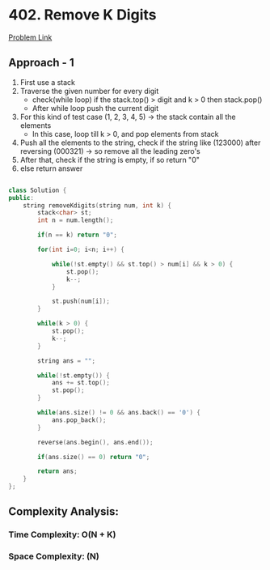 # 402. Remove K Digits

[Problem Link](https://leetcode.com/problems/remove-k-digits/)

## Approach - 1

1. First use a stack
2. Traverse the given number for every digit
   - check(while loop) if the stack.top() > digit and k > 0 then stack.pop()
   - After while loop push the current digit
3. For this kind of test case (1, 2, 3, 4, 5) -> the stack contain all the elements
   - In this case, loop till k > 0, and pop elements from stack
4. Push all the elements to the string, check if the string like (123000) after reversing (000321) -> so remove all the leading zero's
5. After that, check if the string is empty, if so return "0"
6. else return answer

```c++

class Solution {
public:
    string removeKdigits(string num, int k) {
        stack<char> st;
        int n = num.length();

        if(n == k) return "0";

        for(int i=0; i<n; i++) {

            while(!st.empty() && st.top() > num[i] && k > 0) {
                st.pop();
                k--;
            }

            st.push(num[i]);
        }

        while(k > 0) {
            st.pop();
            k--;
        }

        string ans = "";

        while(!st.empty()) {
            ans += st.top();
            st.pop();
        }

        while(ans.size() != 0 && ans.back() == '0') {
            ans.pop_back();
        }

        reverse(ans.begin(), ans.end());

        if(ans.size() == 0) return "0";

        return ans;
    }
};

```

## Complexity Analysis:

### Time Complexity: O(N + K)

### Space Complexity: (N)
